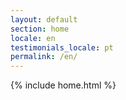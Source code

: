 ```yaml
---
layout: default
section: home
locale: en
testimonials_locale: pt
permalink: /en/
---
```


{% include home.html %}

